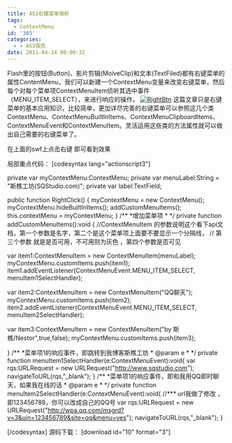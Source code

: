 ```yaml
---
title: AS3右键菜单简析
tags:
  - ContextMenu
id: '365'
categories:
  - - AS3探究
date: 2011-04-24 00:00:32
---
```


Flash里的按钮(Button)、影片剪辑(MoiveClip)和文本(TextFiled)都有右键菜单的属性ContentMenu，我们可以新建一个ContextMenu变量来改变右键菜单，然后每个对每个菜单项ContextMenuItem侦听其选中事件（MENU\_ITEM\_SELECT），来进行响应的操作。 [](http://blog.sqstudio.com/wp-content/uploads/2011/04/rightBtn.jpg)[](http://blog.sqstudio.com/wp-content/uploads/2011/04/rightBtn.jpg)[](http://blog.sqstudio.com/wp-content/uploads/2011/04/rightBtn.jpg)[![](http://qxu2059920095.my3w.com/blog/wp-content/uploads/2011/04/RightBtn.jpg "RightBtn")](http://qxu2059920095.my3w.com/blog/wp-content/uploads/2011/04/RightBtn.jpg) 这篇文章只是右键菜单的基本应用知识，比较简单，更加详尽完善的右键菜单可以参照这几个类ContextMenu、ContextMenuBuiltInItems、ContextMenuClipboardItems、ContextMenuEvent和ContextMenuItem。灵活运用这些类的方法属性就可以做出自己需要的右键菜单了。

在上面的swf上点击右键 即可看到效果

局部重点代码： \[codesyntax lang="actionscript3"\]

private var myContextMenu:ContextMenu;
private var menuLabel:String = "斯樵工坊(SQStudio.com)";
private var label:TextField;

public function RightClick() {
myContextMenu = new ContextMenu();
myContextMenu.hideBuiltInItems();
addCustomMenuItems();
this.contextMenu = myContextMenu;
}
/\*\*
 \*增加菜单项
 \*
 \*/
private function addCustomMenuItems():void {
//ContextMenuItem 的参数说明这个看下api文档，第一个参数是名字，第二个是这个菜单项上面要不要显示一个分隔线，
//   第三个参数 就是是否可用，不可用则为灰色  ，第四个参数是否可见

var item1:ContextMenuItem = new ContextMenuItem(menuLabel);
myContextMenu.customItems.push(item1);
item1.addEventListener(ContextMenuEvent.MENU\_ITEM\_SELECT, menuItem1SelectHandler);

var item2:ContextMenuItem = new ContextMenuItem("QQ聊天");
myContextMenu.customItems.push(item2);
item2.addEventListener(ContextMenuEvent.MENU\_ITEM\_SELECT, menuItem2SelectHandler);

var item3:ContextMenuItem = new ContextMenuItem("by 斯樵/Nestor",true,false);
myContextMenu.customItems.push(item3);

}
/\*\*
 \*菜单项1的响应事件，即跳转到我博客斯樵工坊
 \* @param e
 \*
 \*/
private function menuItem1SelectHandler(e:ContextMenuEvent):void{
var rqs:URLRequest = new URLRequest("http://www.sqstudio.com");
navigateToURL(rqs,"\_blank");
}
/\*\*
 \*菜单项1的响应事件，即和我用QQ即时聊天，如果我在线的话
 \* @param e
 \*
 \*/
private function menuItem2SelectHandler(e:ContextMenuEvent):void{
//\*\*\*   url我做了修改 ，即123456789，你可以改成自己的QQ号
var rqs:URLRequest = new URLRequest("http://wpa.qq.com/msgrd?v=3&uin=123456789&site=qq&menu=yes");
navigateToURL(rqs,"\_blank");
}

\[/codesyntax\] 源码下载： \[download id="10" format="3"\]